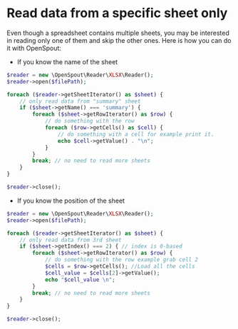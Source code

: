 # Read data from a specific sheet only

Even though a spreadsheet contains multiple sheets, you may be interested in reading only one of them and skip the
other ones. Here is how you can do it with OpenSpout:

* If you know the name of the sheet

```php
$reader = new \OpenSpout\Reader\XLSX\Reader();
$reader->open($filePath);

foreach ($reader->getSheetIterator() as $sheet) {
    // only read data from "summary" sheet
    if ($sheet->getName() === 'summary') {
        foreach ($sheet->getRowIterator() as $row) {
            // do something with the row
            foreach ($row->getCells() as $cell) {
                // do something with a cell for example print it.
                echo $cell->getValue() . "\n";
            }
        }
        break; // no need to read more sheets
    }
}

$reader->close();
```

* If you know the position of the sheet

```php
$reader = new \OpenSpout\Reader\XLSX\Reader();
$reader->open($filePath);

foreach ($reader->getSheetIterator() as $sheet) {
    // only read data from 3rd sheet
    if ($sheet->getIndex() === 2) { // index is 0-based
        foreach ($sheet->getRowIterator() as $row) {
            // do something with the row example grab cell 2
            $cells = $row->getCells(); //Load all the cells
            $cell_value = $cells[2]->getValue();
            echo "$cell_value \n";
        }
        break; // no need to read more sheets
    }
}

$reader->close();
```
